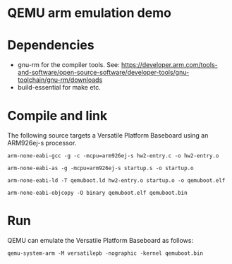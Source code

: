# QEMU arm emulation demo

# Dependencies
- gnu-rm for the compiler tools.
 See: https://developer.arm.com/tools-and-software/open-source-software/developer-tools/gnu-toolchain/gnu-rm/downloads
- build-essential for make etc.

# Compile and link
The following source targets a Versatile Platform Baseboard
using an ARM926ej-s processor.

```
arm-none-eabi-gcc -g -c -mcpu=arm926ej-s hw2-entry.c -o hw2-entry.o

arm-none-eabi-as -g -mcpu=arm926ej-s startup.s -o startup.o

arm-none-eabi-ld -T qemuboot.ld hw2-entry.o startup.o -o qemuboot.elf

arm-none-eabi-objcopy -O binary qemuboot.elf qemuboot.bin
```
# Run
QEMU can emulate the Versatile Platform Baseboard as follows:
```
qemu-system-arm -M versatilepb -nographic -kernel qemuboot.bin
```

